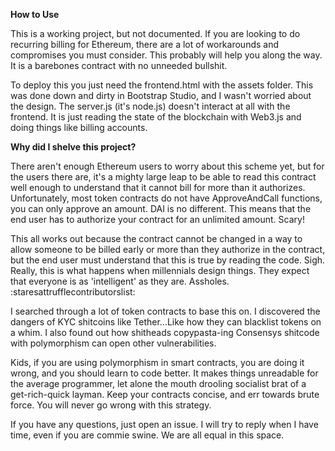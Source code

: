 **How to Use**

This is a working project, but not documented. If you are looking to do recurring billing for Ethereum, there are a lot of workarounds and compromises you must consider. This probably will help you along the way. It is a barebones contract with no unneeded bullshit.

To deploy this you just need the frontend.html with the assets folder. This was done down and dirty in Bootstrap Studio, and I wasn't worried about the design. The server.js (it's node.js) doesn't interact at all with the frontend. It is just reading the state of the blockchain with Web3.js and doing things like billing accounts.

**Why did I shelve this project?**

There aren't enough Ethereum users to worry about this scheme yet, but for the users there are, it's a mighty large leap to be able to read this contract well enough to understand that it cannot bill for more than it authorizes. Unfortunately, most token contracts do not have ApproveAndCall functions, you can only approve an amount. DAI is no different. This means that the end user has to authorize your contract for an unlimited amount. Scary!

This all works out because the contract cannot be changed in a way to allow someone to be billed early or more than they authorize in the contract, but the end user must understand that this is true by reading the code. Sigh. Really, this is what happens when millennials design things. They expect that everyone is as 'intelligent' as they are. Assholes. :staresattrufflecontributorslist:

I searched through a lot of token contracts to base this on. I discovered the dangers of KYC shitcoins like Tether...Like how they can blacklist tokens on a whim. I also found out how shitheads copypasta-ing Consensys shitcode with polymorphism can open other vulnerabilities.

Kids, if you are using polymorphism in smart contracts, you are doing it wrong, and you should learn to code better. It makes things unreadable for the average programmer, let alone the mouth drooling socialist brat of a get-rich-quick layman. Keep your contracts concise, and err towards brute force. You will never go wrong with this strategy.

If you have any questions, just open an issue. I will try to reply when I have time, even if you are commie swine. We are all equal in this space.
